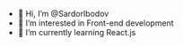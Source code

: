 - 👋 Hi, I’m @SardorIbodov
- 👀 I’m interested in Front-end development
- 🌱 I’m currently learning React.js


<!---
SardorIbodov/SardorIbodov is a ✨ special ✨ repository because its `README.md` (this file) appears on your GitHub profile.
You can click the Preview link to take a look at your changes.
--->
